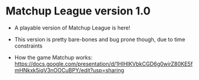 # Matchup League version 1.0

- A playable version of Matchup League is here!
- This version is pretty bare-bones and bug prone though, due to time constraints

- How the game Matchup works: https://docs.google.com/presentation/d/1HIHIKVbkCGD6g0wirZ80KE5fmHNkxk5iqV3nOOCuBPY/edit?usp=sharing
